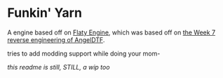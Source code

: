 # Funkin' Yarn

A engine based off on [Flaty Engine](https://github.com/Stilic/FNF-FlatyEngine), which was based off on [the Week 7 reverse engineering of AngelDTF](https://github.com/AngelDTF/FNF-NewgroundsPort).

tries to add modding support while doing your mom-

_this readme is still, STILL, a wip too_
